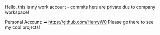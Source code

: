 Hello, this is my work account - commits here are private due to company workspace!

Personal Account: ➡ https://github.com/HenryW0 
Please go there to see my cool projects! 
